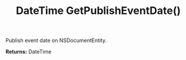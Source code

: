 ﻿---
uid: crmscript_ref_NSDocumentEntity_GetPublishEventDate
title: DateTime GetPublishEventDate()
intellisense: NSDocumentEntity.GetPublishEventDate
keywords: NSDocumentEntity, GetPublishEventDate
so.topic: reference
---

Publish event date on NSDocumentEntity.

**Returns:** DateTime

